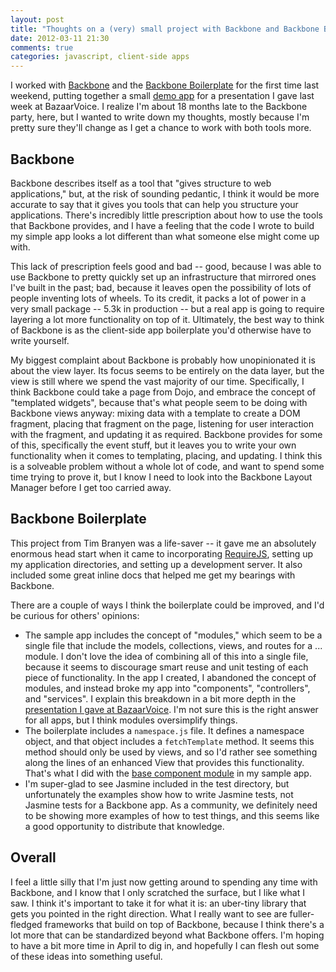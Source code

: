 ```yaml
---
layout: post
title: "Thoughts on a (very) small project with Backbone and Backbone Boilerplate"
date: 2012-03-11 21:30
comments: true
categories: javascript, client-side apps
---
```


I worked with [Backbone](http://documentcloud.github.com/backbone/) and the
[Backbone Boilerplate](https://github.com/tbranyen/backbone-boilerplate) for
the first time last weekend, putting together a small [demo app](https://github.com/rmurphey/bvjs) for a presentation I gave last week at
BazaarVoice. I realize I'm about 18 months late to the Backbone party, here,
but I wanted to write down my thoughts, mostly because I'm pretty sure they'll
change as I get a chance to work with both tools more.

## Backbone

Backbone describes itself as a tool that "gives structure to web applications,"
but, at the risk of sounding pedantic, I think it would be more accurate to say
that it gives you tools that can help you structure your applications. There's
incredibly little prescription about how to use the tools that Backbone
provides, and I have a feeling that the code I wrote to build my simple app
looks a lot different than what someone else might come up with.

This lack of prescription feels good and bad -- good, because I was able to use
Backbone to pretty quickly set up an infrastructure that mirrored ones I've
built in the past; bad, because it leaves open the possibility of lots of
people inventing lots of wheels. To its credit, it packs a lot of power in a
very small package -- 5.3k in production -- but a real app is going to require
layering a lot more functionality on top of it. Ultimately, the best way to
think of Backbone is as the client-side app boilerplate you'd otherwise have to
write yourself.

My biggest complaint about Backbone is probably how unopinionated it is about
the view layer. Its focus seems to be entirely on the data layer, but the view
is still where we spend the vast majority of our time. Specifically, I think
Backbone could take a page from Dojo, and embrace the concept of "templated
widgets", because that's what people seem to be doing with Backbone views
anyway: mixing data with a template to create a DOM fragment, placing that
fragment on the page, listening for user interaction with the fragment, and
updating it as required. Backbone provides for some of this, specifically the
event stuff, but it leaves you to write your own functionality when it comes to
templating, placing, and updating. I think this is a solveable problem without
a whole lot of code, and want to spend some time trying to prove it, but I know
I need to look into the Backbone Layout Manager before I get too carried away.


## Backbone Boilerplate

This project from Tim Branyen was a life-saver -- it gave me an absolutely
enormous head start when it came to incorporating
[RequireJS](http://requirejs.org/), setting up my application directories, and
setting up a development server. It also included some great inline docs that
helped me get my bearings with Backbone.

There are a couple of ways I think the boilerplate could be improved, and I'd be
curious for others' opinions:

- The sample app includes the concept of "modules," which seem to be a single
  file that include the models, collections, views, and routes for a ...
  module. I don't love the idea of combining all of this into a single file,
  because it seems to discourage smart reuse and unit testing of each piece of
  functionality. In the app I created, I abandoned the concept of modules, and
  instead broke my app into "components", "controllers", and "services". I
  explain this breakdown in a bit more depth in the [presentation I gave at BazaarVoice](http://www.slideshare.net/rmurphey/bvjs). I'm not sure this is
  the right answer for all apps, but I think modules oversimplify things.
- The boilerplate includes a `namespace.js` file. It defines a namespace
  object, and that object includes a `fetchTemplate` method. It seems this
  method should only be used by views, and so I'd rather see something along
  the lines of an enhanced View that provides this functionality. That's what I
  did with the [base component module](https://github.com/rmurphey/bvjs/blob/master/app/components/base.js)
  in my sample app.
- I'm super-glad to see Jasmine included in the test directory, but
  unfortunately the examples show how to write Jasmine tests, not Jasmine tests
  for a Backbone app. As a community, we definitely need to be showing more
  examples of how to test things, and this seems like a good opportunity to
  distribute that knowledge.

## Overall

I feel a little silly that I'm just now getting around to spending any time
with Backbone, and I know that I only scratched the surface, but I like what I
saw. I think it's important to take it for what it is: an uber-tiny library
that gets you pointed in the right direction. What I really want to see are
fuller-fledged frameworks that build on top of Backbone, because I think
there's a lot more that can be standardized beyond what Backbone offers. I'm
hoping to have a bit more time in April to dig in, and hopefully I can flesh
out some of these ideas into something useful.
